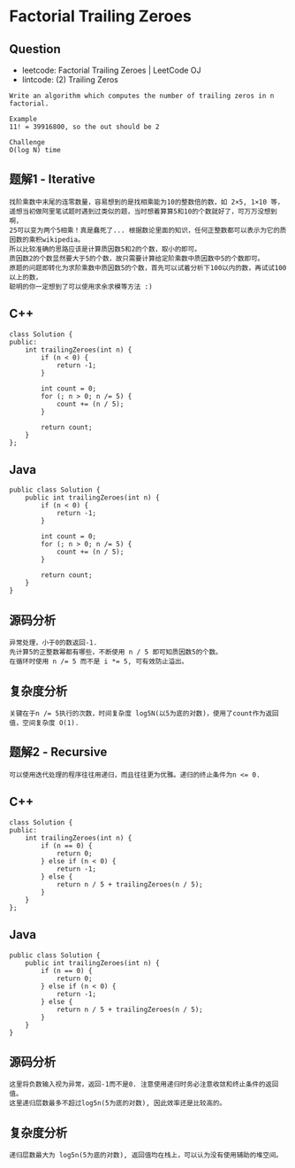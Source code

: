 # Factorial Trailing Zeroes

## Question

- leetcode: Factorial Trailing Zeroes | LeetCode OJ
- lintcode: (2) Trailing Zeros

```
Write an algorithm which computes the number of trailing zeros in n factorial.

Example
11! = 39916800, so the out should be 2

Challenge
O(log N) time
```

## 题解1 - Iterative

    找阶乘数中末尾的连零数量，容易想到的是找相乘能为10的整数倍的数，如 2×5, 1×10 等，
    遥想当初做阿里笔试题时遇到过类似的题，当时想着算算5和10的个数就好了，可万万没想到啊，
    25可以变为两个5相乘！真是蠢死了... 根据数论里面的知识，任何正整数都可以表示为它的质因数的乘积wikipedia。
    所以比较准确的思路应该是计算质因数5和2的个数，取小的即可。
    质因数2的个数显然要大于5的个数，故只需要计算给定阶乘数中质因数中5的个数即可。
    原题的问题即转化为求阶乘数中质因数5的个数，首先可以试着分析下100以内的数，再试试100以上的数，
    聪明的你一定想到了可以使用求余求模等方法 :)


## C++

    class Solution {
    public:
        int trailingZeroes(int n) {
            if (n < 0) {
                return -1;
            }
    
            int count = 0;
            for (; n > 0; n /= 5) {
                count += (n / 5);
            }
    
            return count;
        }
    };

## Java

    public class Solution {
        public int trailingZeroes(int n) {
            if (n < 0) {
                return -1;
            }
    
            int count = 0;
            for (; n > 0; n /= 5) {
                count += (n / 5);
            }
    
            return count;
        }
    }

## 源码分析

    异常处理，小于0的数返回-1.
    先计算5的正整数幂都有哪些，不断使用 n / 5 即可知质因数5的个数。
    在循环时使用 n /= 5 而不是 i *= 5, 可有效防止溢出。

## 复杂度分析

    关键在于n /= 5执行的次数，时间复杂度 log5N(以5为底的对数)，使用了count作为返回值，空间复杂度 O(1).


## 题解2 - Recursive

    可以使用迭代处理的程序往往用递归，而且往往更为优雅。递归的终止条件为n <= 0.


## C++

    class Solution {
    public:
        int trailingZeroes(int n) {
            if (n == 0) {
                return 0;
            } else if (n < 0) {
                return -1;
            } else {
                return n / 5 + trailingZeroes(n / 5);
            }
        }
    };

## Java

    public class Solution {
        public int trailingZeroes(int n) {
            if (n == 0) {
                return 0;
            } else if (n < 0) {
                return -1;
            } else {
                return n / 5 + trailingZeroes(n / 5);
            }
        }
    }

## 源码分析

    这里将负数输入视为异常，返回-1而不是0. 注意使用递归时务必注意收敛和终止条件的返回值。
    这里递归层数最多不超过log5n(5为底的对数), 因此效率还是比较高的。

## 复杂度分析

    递归层数最大为 log5n(5为底的对数), 返回值均在栈上，可以认为没有使用辅助的堆空间。